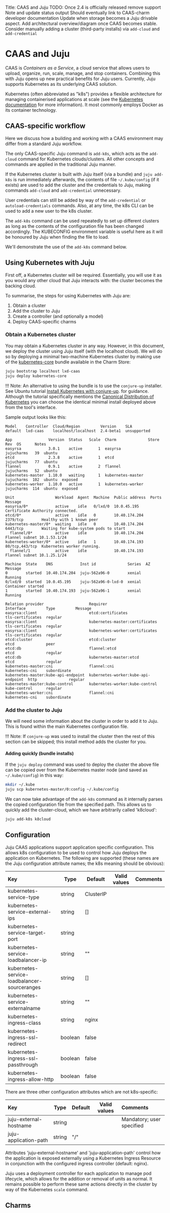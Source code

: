 Title: CAAS and Juju
TODO:  Once 2.4 is officially released remove support Note and update status output
       Should eventually link to CAAS-charm developer documentation
       Update when storage becomes a Juju drivable aspect.
       Add architectural overview/diagram once CAAS becomes stable.
       Consider manually adding a cluster (third-party installs) via `add-cloud` and `add-credential`

# CAAS and Juju

CAAS is *Containers as a Service*, a cloud service that allows users to upload,
organize, run, scale, manage, and stop containers. Combining this with Juju
opens up new practical benefits for Juju users. Currently, Juju supports
Kubernetes as its underlying CAAS solution.

Kubernetes (often abbreviated as "k8s") provides a flexible architecture for
managing containerised applications at scale (see the
[Kubernetes documentation][upstream-kubernetes-docs] for more information). It
most commonly employs Docker as its container technology.

## CAAS-specific workflow

Here we discuss how a building and working with a CAAS environment may differ
from a standard Juju workflow.

The only CAAS-specific Juju command is `add-k8s`, which acts as the `add-cloud`
command for Kubernetes clouds/clusters. All other concepts and commands are
applied in the traditional Juju manner.

If the Kubernetes cluster is built with Juju itself (via a bundle) and `juju
add-k8s` is run immediately afterwards, the contents of file `~/.kube/config`
(if it exists) are used to add the cluster and the credentials to Juju, making
commands `add-cloud` and `add-credential` unnecessary.

User credentials can still be added by way of the `add-credential`
or `autoload-credentials` commands. Also, at any time, the k8s CLI can be used
to add a new user to the k8s cluster.

The `add-k8s` command can be used repeatedly to set up different clusters as
long as the contents of the configuration file has been changed accordingly.
The KUBECONFIG environment variable is useful here as it will be honoured by
Juju when finding the file to load.

We'll demonstrate the use of the `add-k8s` command below.
    
## Using Kubernetes with Juju

First off, a Kubernetes cluster will be required. Essentially, you will use it
as you would any other cloud that Juju interacts with: the cluster becomes the
backing cloud.

To summarise, the steps for using Kubernetes with Juju are:

 1. Obtain a cluster
 1. Add the cluster to Juju
 1. Create a controller (and optionally a model)
 1. Deploy CAAS-specific charms

### Obtain a Kubernetes cluster

You may obtain a Kubernetes cluster in any way. However, in this document, we
deploy the cluster using Juju itself (with the localhost cloud). We will do so
by deploying a minimal two-machine Kubernetes cluster by making use of the
[kubernetes-core][kubernetes-core-charm] bundle available in the Charm Store:

```bash
juju bootstrap localhost lxd-caas
juju deploy kubernetes-core
```

!!! Note:
    An alternative to using the bundle is to use the `conjure-up` installer.
    See Ubuntu tutorial
    [Install Kubernetes with conjure-up][ubuntu-tutorial_install-kubernetes-with-conjure-up].
    for guidance. Although the tutorial specifically mentions the
    [Canonical Distribution of Kubernetes][cdk-charm] you can choose the
    identical minimal install deployed above from the tool's interface.

Sample output looks like this:

```no-highlight
Model    Controller  Cloud/Region         Version    SLA
default  lxd-caas    localhost/localhost  2.4-beta1  unsupported

App                Version  Status   Scale  Charm              Store       Rev  OS      Notes
easyrsa            3.0.1    active       1  easyrsa            jujucharms   39  ubuntu  
etcd               2.3.8    active       1  etcd               jujucharms   77  ubuntu  
flannel            0.9.1    active       2  flannel            jujucharms   52  ubuntu  
kubernetes-master  1.10.0   waiting      1  kubernetes-master  jujucharms  102  ubuntu  exposed
kubernetes-worker  1.10.0   active       1  kubernetes-worker  jujucharms  114  ubuntu  exposed

Unit                  Workload  Agent  Machine  Public address  Ports           Message
easyrsa/0*            active    idle   0/lxd/0  10.0.45.195                     Certificate Authority connected.
etcd/0*               active    idle   0        10.40.174.204   2379/tcp        Healthy with 1 known peer
kubernetes-master/0*  waiting   idle   0        10.40.174.204   6443/tcp        Waiting for kube-system pods to start
  flannel/0*          active    idle            10.40.174.204                   Flannel subnet 10.1.53.1/24
kubernetes-worker/0*  active    idle   1        10.40.174.193   80/tcp,443/tcp  Kubernetes worker running.
  flannel/1           active    idle            10.40.174.193                   Flannel subnet 10.1.25.1/24

Machine  State    DNS            Inst id              Series  AZ  Message
0        started  10.40.174.204  juju-562a96-0        xenial      Running
0/lxd/0  started  10.0.45.195    juju-562a96-0-lxd-0  xenial      Container started
1        started  10.40.174.193  juju-562a96-1        xenial      Running

Relation provider                    Requirer                             Interface         Type         Message
easyrsa:client                       etcd:certificates                    tls-certificates  regular      
easyrsa:client                       kubernetes-master:certificates       tls-certificates  regular      
easyrsa:client                       kubernetes-worker:certificates       tls-certificates  regular      
etcd:cluster                         etcd:cluster                         etcd              peer         
etcd:db                              flannel:etcd                         etcd              regular      
etcd:db                              kubernetes-master:etcd               etcd              regular      
kubernetes-master:cni                flannel:cni                          kubernetes-cni    subordinate  
kubernetes-master:kube-api-endpoint  kubernetes-worker:kube-api-endpoint  http              regular      
kubernetes-master:kube-control       kubernetes-worker:kube-control       kube-control      regular      
kubernetes-worker:cni                flannel:cni 			  kubernetes-cni    subordinate
```

### Add the cluster to Juju

We will need some information about the cluster in order to add it to Juju.
This is found within the main Kubernetes configuration file.

!!! Note:
    If `conjure-up` was used to install the cluster then the rest of this
    section can be skipped; this install method adds the cluster for you.

#### Adding quickly (bundle installs)

If the `juju deploy` command was used to deploy the cluster the above file can
be copied over from the Kubernetes master node (and saved as `~/.kube/config`)
in this way:

```bash
mkdir ~/.kube
juju scp kubernetes-master/0:config ~/.kube/config
```

We can now take advantage of the `add-k8s` command as it internally parses the
copied configuration file from the specified path. This allows us to quickly
add the cluster-cloud, which we have arbitrarily called 'k8cloud':

```bash
juju add-k8s k8cloud
```

## Configuration

Juju CAAS applications support application specific configuration. This allows
k8s configuration to be used to control how Juju deploys the application on
Kubernetes. The following are supported (these names are the Juju configuration
attribute names; the k8s meaning should be obvious):

| Key                        			| Type    | Default 	     | Valid values | Comments                     |
|:----------------------------------------------|---------|------------------|--------------|:-----------------------------|
kubernetes-service-type				| string  | ClusterIP 	     |		    |
kubernetes-service-external-ips			| string  | []		     |		    |
kubernetes-service-target-port			| string  | <container port> |		    |
kubernetes-service-loadbalancer-ip		| string  | ""		     |		    |
kubernetes-service-loadbalancer-sourceranges	| string  | []		     |		    |
kubernetes-service-externalname			| string  | ""		     |		    |
kubernetes-ingress-class			| string  | nginx	     |		    |
kubernetes-ingress-ssl-redirect			| boolean | false	     |		    |
kubernetes-ingress-ssl-passthrough		| boolean | false	     |		    |
kubernetes-ingress-allow-http			| boolean | false	     |		    |

There are three other configuration attributes which are not k8s-specific:

| Key                        			| Type    | Default 	     | Valid values | Comments                     |
|:----------------------------------------------|---------|------------------|--------------|:-----------------------------|
juju-external-hostname				| string  | 		     |              | Mandatory; user specified
juju-application-path				| string  | "/"		     |              |

Attributes 'juju-external-hostname' and 'juju-application-path' control how the
application is exposed externally using a Kubernetes Ingress Resource in
conjunction with the configured ingress controller (default: nginx).

Juju uses a deployment controller for each application to manage pod lifecycle,
which allows for the addition or removal of units as normal. It remains
possible to perform these same actions directly in the cluster by way of the
Kubernetes `scale` command.

## Charms




<!-- LINKS -->

[kubernetes-core-charm]: https://jujucharms.com/kubernetes-core/
[ubuntu-tutorial_install-kubernetes-with-conjure-up]: https://tutorials.ubuntu.com/tutorial/install-kubernetes-with-conjure-up#0
[cdk-charm]: https://jujucharms.com/u/containers/canonical-kubernetes/
[upstream-kubernetes-docs]: https://kubernetes.io/docs
[credentials]: ./credentials.html

